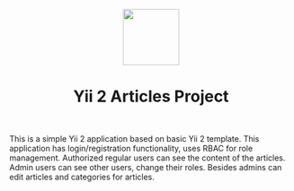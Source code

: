 <p align="center">
    <a href="https://github.com/yiisoft" target="_blank">
        <img src="https://avatars0.githubusercontent.com/u/993323" height="100px">
    </a>
    <h1 align="center">Yii 2 Articles Project</h1>
    <br>
</p>

This is a simple Yii 2 application based on basic Yii 2 template. This application has login/registration functionality, uses RBAC for role management. Authorized regular users can see the content of the articles. Admin users can see other users, change their roles. Besides admins can edit articles and categories for articles.
